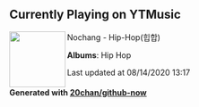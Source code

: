 ## Currently Playing on YTMusic

[<img align="left" width="100" src="https://lh3.googleusercontent.com/k-9qrFwkWi4YPuyyLM3KtIs-Xj8u5Ii4EPRp-whxFKE-XYTaX-lpOf_GfZEoj-j78QGIM96iEZ6RhNDm">](https://music.youtube.com/channel/UC3NFM7nvnZEmSItn687o1NA)

Nochang - Hip-Hop(힙합)

**Albums**: Hip Hop

Last updated at 08/14/2020 13:17

#### Generated with [20chan/github-now](https://github.com/20chan/github-now)


<!--
**20chan/20chan** is a ✨ _special_ ✨ repository because its `README.md` (this file) appears on your GitHub profile.

Here are some ideas to get you started:

- 🔭 I’m currently working on ...
- 🌱 I’m currently learning ...
- 👯 I’m looking to collaborate on ...
- 🤔 I’m looking for help with ...
- 💬 Ask me about ...
- 📫 How to reach me: ...
- 😄 Pronouns: ...
- ⚡ Fun fact: ...
-->
